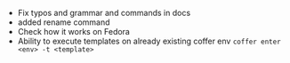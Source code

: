 - Fix typos and grammar and commands in docs
- added rename command
- Check how it works on Fedora
- Ability to execute templates on already existing coffer env `coffer enter <env> -t <template>`
